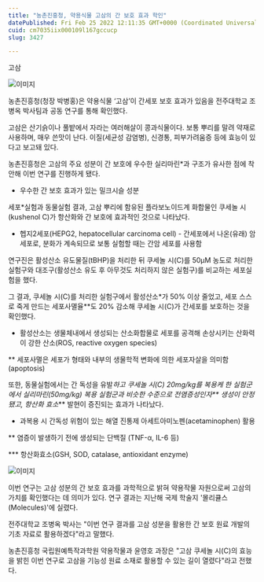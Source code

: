 ```yaml
---
title: "농촌진흥청, 약용식물 고삼의 간 보호 효과 학인"
datePublished: Fri Feb 25 2022 12:11:35 GMT+0000 (Coordinated Universal Time)
cuid: cm7035iix000109l167gccucp
slug: 3427

---
```



고삼

![이미지](https://cdn.hashnode.com/res/hashnode/image/upload/v1739254379983/f3909dfd-346f-4a28-83dc-6336b6512492.png)

농촌진흥청(청장 박병홍)은 약용식물 ‘고삼’이 간세포 보호 효과가 있음을 전주대학교 조병옥 박사팀과 공동 연구를 통해 확인했다.

고삼은 산기슭이나 풀밭에서 자라는 여러해살이 콩과식물이다. 보통 뿌리를 말려 약재로 사용하며, 매우 쓴맛이 난다. 이질(세균성 감염병), 신경통, 피부가려움증 등에 효능이 있다고 보고돼 있다.

농촌진흥청은 고삼의 주요 성분이 간 보호에 우수한 실리마린*과 구조가 유사한 점에 착안해 이번 연구를 진행하게 됐다.

* 우수한 간 보호 효과가 있는 밀크시슬 성분

세포*실험과 동물실험 결과, 고삼 뿌리에 함유된 플라보노이드계 화합물인 쿠세놀 시(kushenol C)가 항산화와 간 보호에 효과적인 것으로 나타났다.

* 헵지2세포(HEPG2, hepatocellular carcinoma cell) - 간세포에서 나온(유래) 암세포로, 분화가 계속되므로 보통 실험할 때는 간암 세포를 사용함

연구진은 활성산소 유도물질(tBHP)을 처리한 뒤 쿠세놀 시(C)를 50μM 농도로 처리한 실험구와 대조구(활성산소 유도 후 아무것도 처리하지 않은 실험구)를 비교하는 세포실험을 했다.

그 결과, 쿠세놀 시(C)를 처리한 실험구에서 활성산소*가 50% 이상 줄었고, 세포 스스로 죽게 만드는 세포사멸율**도 20% 감소해 쿠세놀 시(C)가 간세포를 보호하는 것을 확인했다.

* 활성산소는 생물체내에서 생성되는 산소화합물로 세포를 공격해 손상시키는 산화력이 강한 산소(ROS, reactive oxygen species)

** 세포사멸은 세포가 형태와 내부의 생물학적 변화에 의한 세포자살을 의미함(apoptosis)

또한, 동물실험에서는 간 독성을 유발*하고 쿠세놀 시(C) 20mg/kg를 복용케 한 실험군에서 실리마린(50mg/kg) 복용 실험군과 비슷한 수준으로 전염증성인자** 생성이 안정됐고, 항산화 효소*** 발현이 증진되는 효과가 나타났다.

* 과복용 시 간독성 위험이 있는 해열 진통제 아세트아미노펜(acetaminophen) 활용

** 염증이 발생하기 전에 생성되는 단백질 (TNF-α, IL-6 등)

*** 항산화효소(GSH, SOD, catalase, antioxidant enzyme)

![이미지](https://cdn.hashnode.com/res/hashnode/image/upload/v1739254381358/82f158ab-df3b-49c0-8cd5-67a47b6af593.png)

이번 연구는 고삼 성분의 간 보호 효과를 과학적으로 밝혀 약용작물 자원으로써 고삼의 가치를 확인했다는 데 의미가 있다. 연구 결과는 지난해 국제 학술지 '몰리큘스(Molecules)'에 실렸다.

전주대학교 조병옥 박사는 "이번 연구 결과를 고삼 성분을 활용한 간 보호 원료 개발의 기초 자료로 활용하겠다"라고 말했다.

농촌진흥청 국립원예특작과학원 약용작물과 윤영호 과장은 "고삼 쿠세놀 시(C)의 효능을 밝힌 이번 연구로 고삼을 기능성 원료 소재로 활용할 수 있는 길이 열렸다"라고 전했다.